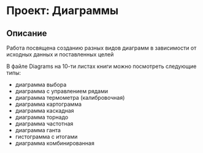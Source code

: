 # Проект: Диаграммы
## Описание
Работа посвящена созданию разных видов диаграмм в зависимости от исходных данных и поставленных целей

В файле Diagrams на 10-ти листах книги можно посмотреть следующие типы:
- диаграмма выбора
- диаграмма с управлением рядами
- диаграмма термометра (калибровочная)
- диаграмма картограмма
- диаграмма каскадная
- диаграмма торнадо
- диаграмма частотная
- диаграмма ганта
- гистограмма с итогами
- диаграмма комбинированная
